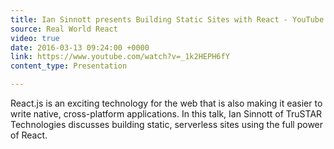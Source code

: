 ```yaml
---
title: Ian Sinnott presents Building Static Sites with React - YouTube
source: Real World React
video: true
date: 2016-03-13 09:24:00 +0000
link: https://www.youtube.com/watch?v=_1k2HEPH6fY
content_type: Presentation

---
```

React.js is an exciting technology for the web that is also making it easier to write native, cross-platform applications. In this talk, Ian Sinnott of TruSTAR Technologies discusses building static, serverless sites using the full power of React.
